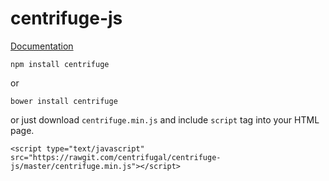 centrifuge-js
=============

[Documentation](http://fzambia.gitbooks.io/centrifugal/content/client/index.html)

```
npm install centrifuge
```

or

```
bower install centrifuge
```

or just download `centrifuge.min.js` and include `script` tag into your HTML page.

```
<script type="text/javascript" src="https://rawgit.com/centrifugal/centrifuge-js/master/centrifuge.min.js"></script>
```
